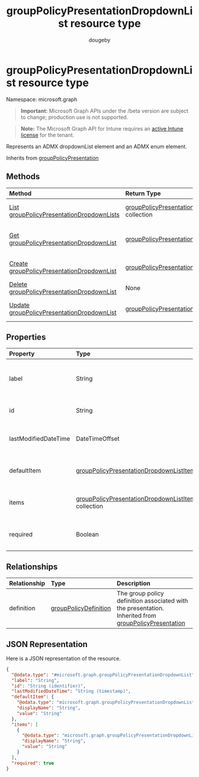 ﻿---
title: "groupPolicyPresentationDropdownList resource type"
description: "Represents an ADMX dropdownList element and an ADMX enum element."
author: "dougeby"
localization_priority: Normal
ms.prod: "intune"
doc_type: resourcePageType
---

# groupPolicyPresentationDropdownList resource type

Namespace: microsoft.graph

> **Important:** Microsoft Graph APIs under the /beta version are subject to change; production use is not supported.

> **Note:** The Microsoft Graph API for Intune requires an [active Intune license](https://go.microsoft.com/fwlink/?linkid=839381) for the tenant.

Represents an ADMX dropdownList element and an ADMX enum element.

Inherits from [groupPolicyPresentation](../resources/intune-grouppolicy-grouppolicypresentation.md)

## Methods

| Method                                                                                                                | Return Type                                                                                                              | Description                                                                                                                                                     |
| :-------------------------------------------------------------------------------------------------------------------- | :----------------------------------------------------------------------------------------------------------------------- | :-------------------------------------------------------------------------------------------------------------------------------------------------------------- |
| [List groupPolicyPresentationDropdownLists](../api/intune-grouppolicy-grouppolicypresentationdropdownlist-list.md)    | [groupPolicyPresentationDropdownList](../resources/intune-grouppolicy-grouppolicypresentationdropdownlist.md) collection | List properties and relationships of the [groupPolicyPresentationDropdownList](../resources/intune-grouppolicy-grouppolicypresentationdropdownlist.md) objects. |
| [Get groupPolicyPresentationDropdownList](../api/intune-grouppolicy-grouppolicypresentationdropdownlist-get.md)       | [groupPolicyPresentationDropdownList](../resources/intune-grouppolicy-grouppolicypresentationdropdownlist.md)            | Read properties and relationships of the [groupPolicyPresentationDropdownList](../resources/intune-grouppolicy-grouppolicypresentationdropdownlist.md) object.  |
| [Create groupPolicyPresentationDropdownList](../api/intune-grouppolicy-grouppolicypresentationdropdownlist-create.md) | [groupPolicyPresentationDropdownList](../resources/intune-grouppolicy-grouppolicypresentationdropdownlist.md)            | Create a new [groupPolicyPresentationDropdownList](../resources/intune-grouppolicy-grouppolicypresentationdropdownlist.md) object.                              |
| [Delete groupPolicyPresentationDropdownList](../api/intune-grouppolicy-grouppolicypresentationdropdownlist-delete.md) | None                                                                                                                     | Deletes a [groupPolicyPresentationDropdownList](../resources/intune-grouppolicy-grouppolicypresentationdropdownlist.md).                                        |
| [Update groupPolicyPresentationDropdownList](../api/intune-grouppolicy-grouppolicypresentationdropdownlist-update.md) | [groupPolicyPresentationDropdownList](../resources/intune-grouppolicy-grouppolicypresentationdropdownlist.md)            | Update the properties of a [groupPolicyPresentationDropdownList](../resources/intune-grouppolicy-grouppolicypresentationdropdownlist.md) object.                |

## Properties

| Property             | Type                                                                                                                             | Description                                                                                                                                                                        |
| :------------------- | :------------------------------------------------------------------------------------------------------------------------------- | :--------------------------------------------------------------------------------------------------------------------------------------------------------------------------------- |
| label                | String                                                                                                                           | Localized text label for any presentation entity. The default value is empty. Inherited from [groupPolicyPresentation](../resources/intune-grouppolicy-grouppolicypresentation.md) |
| id                   | String                                                                                                                           | Key of the entity. Inherited from [groupPolicyPresentation](../resources/intune-grouppolicy-grouppolicypresentation.md)                                                            |
| lastModifiedDateTime | DateTimeOffset                                                                                                                   | The date and time the entity was last modified. Inherited from [groupPolicyPresentation](../resources/intune-grouppolicy-grouppolicypresentation.md)                               |
| defaultItem          | [groupPolicyPresentationDropdownListItem](../resources/intune-grouppolicy-grouppolicypresentationdropdownlistitem.md)            | Localized string value identifying the default choice of the list of items.                                                                                                        |
| items                | [groupPolicyPresentationDropdownListItem](../resources/intune-grouppolicy-grouppolicypresentationdropdownlistitem.md) collection | Represents a set of localized display names and their associated values.                                                                                                           |
| required             | Boolean                                                                                                                          | Requirement to enter a value in the parameter box. The default value is false.                                                                                                     |

## Relationships

| Relationship | Type                                                                              | Description                                                                                                                                                        |
| :----------- | :-------------------------------------------------------------------------------- | :----------------------------------------------------------------------------------------------------------------------------------------------------------------- |
| definition   | [groupPolicyDefinition](../resources/intune-grouppolicy-grouppolicydefinition.md) | The group policy definition associated with the presentation. Inherited from [groupPolicyPresentation](../resources/intune-grouppolicy-grouppolicypresentation.md) |

## JSON Representation

Here is a JSON representation of the resource.

<!-- {
  "blockType": "resource",
  "keyProperty": "id",
  "@odata.type": "microsoft.graph.groupPolicyPresentationDropdownList"
}
-->

```json
{
  "@odata.type": "#microsoft.graph.groupPolicyPresentationDropdownList",
  "label": "String",
  "id": "String (identifier)",
  "lastModifiedDateTime": "String (timestamp)",
  "defaultItem": {
    "@odata.type": "microsoft.graph.groupPolicyPresentationDropdownListItem",
    "displayName": "String",
    "value": "String"
  },
  "items": [
    {
      "@odata.type": "microsoft.graph.groupPolicyPresentationDropdownListItem",
      "displayName": "String",
      "value": "String"
    }
  ],
  "required": true
}
```
